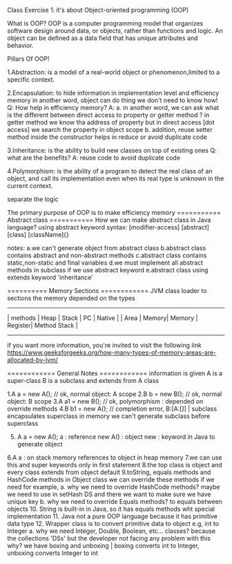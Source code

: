 Class Exercise 1:
it's about Object-oriented programming (OOP)

What is OOP?
OOP is a computer programming model that organizes software design around data,
or objects, rather than functions and logic. An object can be defined as a data field that has unique attributes and behavior.

Pillars Of OOP!

1.Abstraction: 
   is a model of a real-world object or phenomenon,limited to a specific context.

2.Encapsulation:
   to hide information in implementation level and efficiency memory 
   in another word, object can do thing we don't need to know how!
   Q: How help in efficiency memory? 
   A: a. in another word, we can ask what is the different between direct access to property or getter method ?
      in getter method we know tha address of property but in direct access [dot access] we search the property in object scope
      b. addition, reuse setter method inside the constructor helps in reduce or avoid duplicate code

3.Inheritance:
   is the ability to build new classes on top of existing ones
   Q: what are the benefits?
   A: reuse code to avoid duplicate code
      
      
4.Polymorphism:
   is the ability of a program to detect the real class of an object, 
   and call its implementation even when its real type is unknown in the current context.
   
   separate the logic 
   

The primary purpose of OOP is to make efficiency memory
 =========== Abstract class ===========
How we can make abstract class in Java language?
using abstract keyword
syntax: [modifier-access] [abstract] [class] [className]{}

notes:
   a.we can't generate object from abstract class 
   b.abstract class contains abstract and non-abstract methods
   c.abstract class contains static,non-static and final variables
   d.we must implement all abstract methods in subclass if we use abstract keyword
   e.abstract class using extends keyword 'inheritance'



========== Memory Sections ============
JVM class loader to sections the memory depended on the types
 ----------   ------  -------  ------   --------------
| methods   | Heap  | Stack  |   PC    |  Native      |
|  Area     | Memory| Memory | Register| Method Stack |
 ----------   ------  -------  ------   --------------
if you want more information, you're invited to visit the following link
https://www.geeksforgeeks.org/how-many-types-of-memory-areas-are-allocated-by-jvm/


============ General Notes ============
information is given
A is a super-class
B is a subclass and extends from A class

1.A a = new A(); // ok, normal object: A scope
2.B b = new B(); // ok, normal object: B scope
3.A a1 = new B(); // ok, polymorphism : depended on override methods
4.B b1 = new A(); // completion error, B:[A:[]] | subclass encapsulates superclass in memory we can't generate subclass before superclass

5. A a = new A();
   a        : reference 
   new A()  : object
   new      : keyword in Java to generate object

6.A a : on stack memory references to object in heap memory
7.we can use this and super keywords only in first statement
8.the top class is object and every class extends from object default
9.toString, equals methods and HashCode methods in Object class we can override these methods if we need
for example, a. why we need to override HashCode methods? 
               maybe we need to use in setHash DS and there we want to make sure we have unique key
             b. why we need to override Equals methods?
               to equals between objects
10. String is built-in in Java, so it has equals methods wht special implementation
11. Java not a pure OOP language because it has primitive data type
12. Wrapper class is to convert primitive data to object e.g, int to Integer
    a. why we need Integer, Double, Boolean, etc... classes?
       because the collections 'DSs' but the developer not facing any problem with this why?
       we have boxing and unboxing | boxing converts int to Integer, unboxing converts Integer to int



